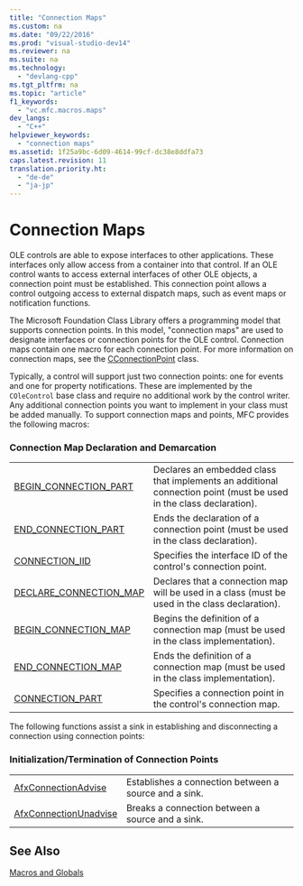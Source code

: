 ```yaml
---
title: "Connection Maps"
ms.custom: na
ms.date: "09/22/2016"
ms.prod: "visual-studio-dev14"
ms.reviewer: na
ms.suite: na
ms.technology: 
  - "devlang-cpp"
ms.tgt_pltfrm: na
ms.topic: "article"
f1_keywords: 
  - "vc.mfc.macros.maps"
dev_langs: 
  - "C++"
helpviewer_keywords: 
  - "connection maps"
ms.assetid: 1f25a9bc-6d09-4614-99cf-dc38e8ddfa73
caps.latest.revision: 11
translation.priority.ht: 
  - "de-de"
  - "ja-jp"
---
```

# Connection Maps
OLE controls are able to expose interfaces to other applications. These interfaces only allow access from a container into that control. If an OLE control wants to access external interfaces of other OLE objects, a connection point must be established. This connection point allows a control outgoing access to external dispatch maps, such as event maps or notification functions.  
  
 The Microsoft Foundation Class Library offers a programming model that supports connection points. In this model, "connection maps" are used to designate interfaces or connection points for the OLE control. Connection maps contain one macro for each connection point. For more information on connection maps, see the [CConnectionPoint](../VS_csharp/cconnectionpoint-class.md) class.  
  
 Typically, a control will support just two connection points: one for events and one for property notifications. These are implemented by the `COleControl` base class and require no additional work by the control writer. Any additional connection points you want to implement in your class must be added manually. To support connection maps and points, MFC provides the following macros:  
  
### Connection Map Declaration and Demarcation  
  
|||  
|-|-|  
|[BEGIN_CONNECTION_PART](../VS_csharp/begin_connection_part.md)|Declares an embedded class that implements an additional connection point (must be used in the class declaration).|  
|[END_CONNECTION_PART](../VS_csharp/end_connection_part.md)|Ends the declaration of a connection point (must be used in the class declaration).|  
|[CONNECTION_IID](../VS_csharp/connection_iid.md)|Specifies the interface ID of the control's connection point.|  
|[DECLARE_CONNECTION_MAP](../VS_csharp/declare_connection_map.md)|Declares that a connection map will be used in a class (must be used in the class declaration).|  
|[BEGIN_CONNECTION_MAP](../VS_csharp/begin_connection_map.md)|Begins the definition of a connection map (must be used in the class implementation).|  
|[END_CONNECTION_MAP](../VS_csharp/end_connection_map.md)|Ends the definition of a connection map (must be used in the class implementation).|  
|[CONNECTION_PART](../VS_csharp/connection_part.md)|Specifies a connection point in the control's connection map.|  
  
 The following functions assist a sink in establishing and disconnecting a connection using connection points:  
  
### Initialization/Termination of Connection Points  
  
|||  
|-|-|  
|[AfxConnectionAdvise](../VS_csharp/afxconnectionadvise.md)|Establishes a connection between a source and a sink.|  
|[AfxConnectionUnadvise](../VS_csharp/afxconnectionunadvise.md)|Breaks a connection between a source and a sink.|  
  
## See Also  
 [Macros and Globals](../VS_csharp/mfc-macros-and-globals.md)